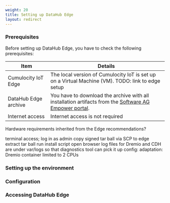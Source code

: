```yaml
---
weight: 20
title: Setting up DataHub Edge
layout: redirect
---
```


### Prerequisites

Before setting up DataHub Edge, you have to check the following prerequisites:

| Item | Details |
| -----   | -----   |
| Cumulocity IoT Edge | The local version of Cumulocity IoT is set up on a Virtual Machine (VM). TODO: link to edge setup |
| DataHub Edge archive | You have to download the archive with all installation artifacts from the [Software AG Empower portal](https://empower.softwareag.com/). |
| Internet access  | Internet access is not required  |

Hardware requirements inherited from the Edge recommendations?

terminal access; log in as admin
copy signed tar ball via SCP to edge
extract tar ball
run install script
open browser
log files for Dremio and CDH are under var/logs so that diagnostics tool can pick it up
config: adaptation: Dremio container limited to 2 CPUs

### Setting up the environment

### Configuration

### Accessing DataHub Edge